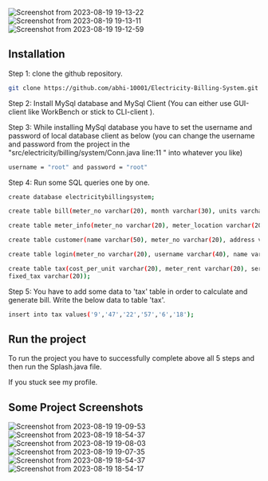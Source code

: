 ![Screenshot from 2023-08-19 19-13-22](https://github.com/abhi-10001/Electricity-Billing-System/assets/98804705/4032e2a3-9991-41a9-8604-151e2696eaf6)
![Screenshot from 2023-08-19 19-13-11](https://github.com/abhi-10001/Electricity-Billing-System/assets/98804705/ac89c132-4cca-4d93-a99f-92bc3c9933df)
![Screenshot from 2023-08-19 19-12-59](https://github.com/abhi-10001/Electricity-Billing-System/assets/98804705/920edf44-a827-4a69-8f48-d98d6232e132)
## Installation

Step 1: clone the github repository.
```bash
git clone https://github.com/abhi-10001/Electricity-Billing-System.git
```
Step 2: Install MySql database and MySql Client (You can either use GUI-client like WorkBench or stick to CLI-client ).

Step 3: While installing MySql database you have to set the username and password of local database client as below (you can change the username and password from the project in the "src/electricity/billing/system/Conn.java line:11 " into whatever you like)

```bash
username = "root" and password = "root"
```

Step 4: Run some SQL queries one by one.  

```bash
create database electricitybillingsystem;
```
```bash
create table bill(meter_no varchar(20), month varchar(30), units varchar(30), totalbill varchar(20), status varchar(20));
```

```bash
create table meter_info(meter_no varchar(20), meter_location varchar(20), meter_type varchar(20), phase_code varchar(20), bill_type varchar(20), days varchar(20));

```
```bash
create table customer(name varchar(50), meter_no varchar(20), address varchar(100), city varchar(30), state varchar(30), email varchar(50), phone varchar(20));

```
```bash
create table login(meter_no varchar(20), username varchar(40), name varchar(50), password varchar(30), user varchar(20));
```
```bash
create table tax(cost_per_unit varchar(20), meter_rent varchar(20), service_charge varchar(20), service_tax varchar(20), swacch_bharat_cess varchar(20),
fixed_tax varchar(20));

```

Step 5: You have to add some data to 'tax' table in order to calculate and generate bill. Write the below data to table 'tax'.

```bash
insert into tax values('9','47','22','57','6','18');
```

## Run the project

To run the project you have to successfully complete above all 5 steps and then run the Splash.java file.

If you stuck see my profile.


## Some Project Screenshots

![Screenshot from 2023-08-19 19-09-53](https://github.com/abhi-10001/Electricity-Billing-System/assets/98804705/853ca45a-0117-4f90-8264-7e806270ea12)
![Screenshot from 2023-08-19 18-54-37](https://github.com/abhi-10001/Electricity-Billing-System/assets/98804705/9dff5ebc-bd3c-4981-aa68-965f74648d34)
![Screenshot from 2023-08-19 19-08-03](https://github.com/abhi-10001/Electricity-Billing-System/assets/98804705/9547ac46-a625-417b-b51d-e22cbc968480)
![Screenshot from 2023-08-19 19-07-35](https://github.com/abhi-10001/Electricity-Billing-System/assets/98804705/37d0eed3-6789-4891-b6b0-3470b3b11441)
![Screenshot from 2023-08-19 18-54-37](https://github.com/abhi-10001/Electricity-Billing-System/assets/98804705/709c0fc6-c925-4932-bcbe-dfee194bf488)
![Screenshot from 2023-08-19 18-54-17](https://github.com/abhi-10001/Electricity-Billing-System/assets/98804705/c4c27d49-6e44-4403-b231-120ed67f551e)

